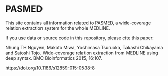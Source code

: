 # PASMED
This site contains all information related to PASMED, a wide-coverage relation extraction system for the whole MEDLINE.

If you use data or source code in this repository, please cite this paper:

Nhung TH Nguyen, Makoto Miwa, Yoshimasa Tsuruoka, Takashi Chikayama and Satoshi Tojo. Wide-coverage relation extraction from MEDLINE using deep syntax. BMC Bioinformatics 2015, 16:107.

https://doi.org/10.1186/s12859-015-0538-8
